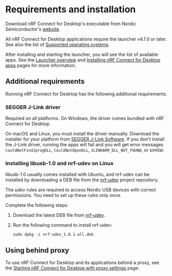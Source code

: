 # Requirements and installation

Download nRF Connect for Desktop's executable from Nordic Semiconductor's [website](https://www.nordicsemi.com/Software-and-Tools/Development-Tools/nRF-Connect-for-desktop).

All nRF Connect for Desktop applications require the launcher v4.1.0 or later.
See also the list of [Supported operating systems](./os_support.md).

After installing and starting the launcher, you will see the list of available apps.
See the [Launcher overview](overview_cfd.md) and [Installing nRF Connect for Desktop apps](installing_apps.md) pages for more information.

## Additional requirements

Running nRF Connect for Desktop has the following additional requirements.

### SEGGER J-Link driver

Required on all platforms. On Windows, the driver comes bundled with nRF Connect for Desktop.

On macOS and Linux, you must install the driver manually.
Download the installer for your platform from [SEGGER J-Link Software](https://www.segger.com/downloads/jlink/#J-LinkSoftwareAndDocumentationPack).
If you don't install the J-Link driver, running the apps will fail and you will get error messages `CouldNotFindJprogDLL`, `CouldNotOpenDLL`, `JLINKARM_DLL_NOT_FOUND`, or similar.

### Installing libusb-1.0 and nrf-udev on Linux

libusb-1.0 usually comes installed with Ubuntu, and nrf-udev can be installed by downloading a DEB file from the [nrf-udev](https://github.com/NordicSemiconductor/nrf-udev) project repository.

The _udev_ rules are required to access Nordic USB devices with correct permissions.
You need to set up these rules only once.

Complete the following steps:

1. Download the latest DEB file from [nrf-udev](https://github.com/NordicSemiconductor/nrf-udev).
2. Run the following command to install nrf-udev:

    ```
    sudo dpkg -i nrf-udev_1.0.1-all.deb
    ```

## Using behind proxy

To use nRF Connect for Desktop and its applications behind a proxy, see the
[Starting nRF Connect for Desktop with proxy settings](./proxy_settings.md) page.
